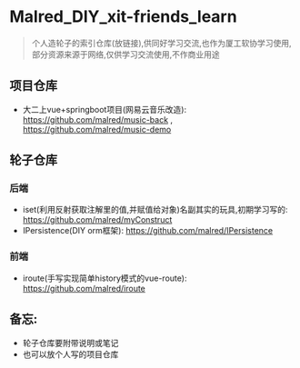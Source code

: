 # Malred_DIY_xit-friends_learn

> 个人造轮子的索引仓库(放链接),供同好学习交流,也作为厦工软协学习使用,部分资源来源于网络,仅供学习交流使用,不作商业用途  
   
   
## 项目仓库   
   - 大二上vue+springboot项目(网易云音乐改造): https://github.com/malred/music-back , https://github.com/malred/music-demo 
  
  
## 轮子仓库
   ### 后端
   - iset(利用反射获取注解里的值,并赋值给对象)名副其实的玩具,初期学习写的: https://github.com/malred/myConstruct
   - IPersistence(DIY orm框架): https://github.com/malred/IPersistence
   ### 前端
   - iroute(手写实现简单history模式的vue-route): https://github.com/malred/iroute


## 备忘: 
 - 轮子仓库要附带说明或笔记
 - 也可以放个人写的项目仓库

